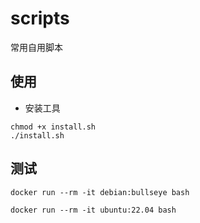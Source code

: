# scripts
常用自用脚本

## 使用

- 安装工具
```shell
chmod +x install.sh
./install.sh
```

## 测试
```shell
docker run --rm -it debian:bullseye bash

docker run --rm -it ubuntu:22.04 bash
```
